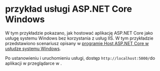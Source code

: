 # <a name="aspnet-core-windows-service-sample"></a>przykład usługi ASP.NET Core Windows

W tym przykładzie pokazano, jak hostować aplikację ASP.NET Core jako usługę systemu Windows bez korzystania z usług IIS. W tym przykładzie przedstawiono scenariusz opisany w [programie Host ASP.NET Core w usłudze systemu Windows](https://docs.microsoft.com/aspnet/core/host-and-deploy/windows-service).

Po ustanowieniu i uruchomieniu usługi, dostęp `http://localhost:5000/`do aplikacji w przeglądarce w .

